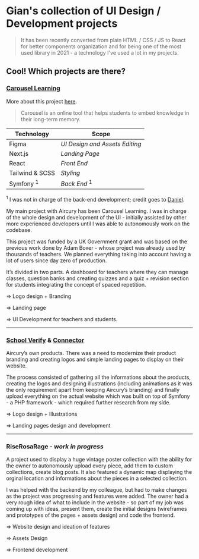 # Gian's collection of UI Design / Development projects

> It has been recently converted from plain HTML / CSS / JS to React for better components organization and for being one of the most used library in 2021 - a technology I've used a lot in my projects.

## Cool! Which projects are there?

### [Carousel Learning](https://www.carousel-learning.com/)
More about this project [here](https://github.com/gianluigitrontini/carousel-learning/blob/main/README.md).  

> Carousel is an online tool that helps students to embed knowledge in their long-term memory.

| Technology           | Scope                          |
| -------------------- | ------------------------------ |
| Figma                | _UI Design and Assets Editing_ |
| Next.js              | _Landing Page_                 |
| React                | _Front End_                    |
| Tailwind & SCSS      | _Styling_                      |
| Symfony <sup>1</sup> | _Back End_ <sup>1</sup>        |

<sup>1</sup> I was not in charge of the back-end development; credit goes to [Daniel](https://github.com/xDaizu).  

My main project with Aircury has been Carousel Learning. I was in charge of the whole design and development of the UI - initially assisted by other more experienced developers until I was able to autonomously work on the codebase.

This project was funded by a UK Government grant and was based on the previous work done by Adam Boxer - whose project was already used by thousands of teachers. We planned everything taking into account having a lot of users since day zero of production.

It’s divided in two parts. A dashboard for teachers where they can manage classes, question banks and creating quizzes and a quiz + revision section for students integrating the concept of spaced repetition.

=> Logo design + Branding

=> Landing page

=> UI Development for teachers and students.

---

### [School Verify](https://www.aircury.com/verify) & [Connector](https://www.aircury.com/connector)

Aircury’s own products.
There was a need to modernize their product branding and creating logos and simple landing pages to display on their website.

The process consisted of gathering all the informations about the products, creating the logos and designing illustrations (including animations as it was the only requirement apart from keeping Aircury’s branding) and finally upload everything on the actual website which was built on top of Symfony - a PHP framework - which required further research from my side.

=> Logo design + Illustrations

=> Landing pages design and development

---

### RiseRosaRage - *work in progress*

A project used to display a huge vintage poster collection with the ability for the owner to autonomously upload every piece, add them to custom collections, create blog posts. It also featured a dynamic map displaying the orginal location and informations about the pieces in a selected collection.

I was helped with the backend by my colleague, but had to make changes as the project was progressing and features were added. The owner had a very rough idea of what to include in the website - so part of my job was coming up with ideas, present them, create the initial designs (wireframes and prototypes of the pages + assets design) and code the frontend.

=> Website design and ideation of features

=> Assets Design

=> Frontend development
